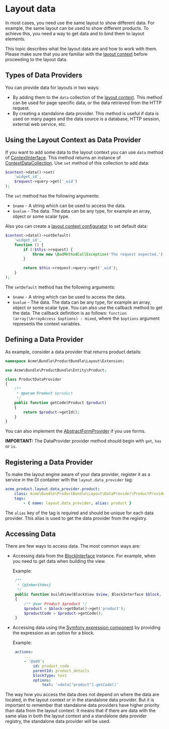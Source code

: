 # Layout data

In most cases, you need use the same layout to show different data. For example, the same layout can be used to show different products. To achieve this, you need a way to get data and to bind them to layout elements.

This topic describes what the layout data are and how to work with them. Please make sure that you are familiar with the [layout context](layout_context.md) before proceeding to the layout data.

## Types of Data Providers

You can provide data for layouts in two ways:


- By adding them to the `data` collection of the [layout context](../../../../Component/Layout/ContextInterface.php). This method can be used for page specific data, or the data retrieved from the HTTP request.
- By creating a standalone data provider. This method is useful if data is used on many pages and the data source is a database, HTTP session, external web service, etc.

## Using the Layout Context as Data Provider


If you want to add some data to the layout context you can use `data` method of [ContextInterface](../../../../Component/Layout/ContextInterface.php). This method returns an instance of [ContextDataCollection](../../../../Component/Layout/ContextDataCollection.php). Use `set` method of this collection to add data:

```php
$context->data()->set(
	'widget_id',
	$request->query->get('_wid')
);
```

The `set` method has the following arguments:

- `$name` - A string which can be used to access the data.
- `$value` - The data. The data can be any type, for example an array, object or some scalar type.

Also you can create a [layout context configurator](layout_context.md#context-configurators) to set default data:

```php
$context->data()->setDefault(
    'widget_id',
    function () {
        if (!$this->request) {
            throw new \BadMethodCallException('The request expected.');
        }

        return $this->request->query->get('_wid');
    }
);
```

The `setDefault` method has the following arguments:

- `$name` - A string which can be used to access the data.
- `$value` - The data. The data can be any type, for example an array, object or some scalar type. You can also use the callback method to get the data. The callback definition is as follows: `function (array|\ArrayAccess $options) : mixed`, where the `$options` argument represents the context variables.


## Defining a Data Provider

As example, consider a data provider that returns product details:

```php
namespace Acme\Bundle\ProductBundle\Layout\Extension;

use Acme\Bundle\ProductBundle\Entity\Product;

class ProductDataProvider
{
    /**
     * @param Product $product
     */
    public function getCode(Product $product)
    {
        return $product->getId();
    }
}
```

You can also implement the [AbstractFormProvider](../../Layout/DataProvider/AbstractFormProvider.php) if you use forms.

**IMPORTANT:** The DataProvider provider method should begin with `get`, `has` or `is`.

## Registering a Data Provider

To make the layout engine aware of your data provider, register it as a service in the DI container with the `layout.data_provider` tag:

```yaml
acme_product.layout.data_provider.product:
    class: Acme\Bundle\ProductBundle\Layout\DataProvider\ProductProvider
    tags:
        - { name: layout.data_provider, alias: product }
```

The `alias` key of the tag is required and should be unique for each data provider. This alias is used to get the data provider from the registry.

## Accessing Data

There are few ways to access data. The most common ways are:
 
 - Accessing data from the [BlockInterface](../../../../Component/Layout/BlockInterface.php) instance. For example, when you need to get data when building the view.
 
   Example:

   ```php
    /**
     * {@inheritdoc}
     */
    public function buildView(BlockView $view, BlockInterface $block, Options $options)
    {
	    /** @var Product $product */
        $product = $block->getData()->get('product');
        $productCode = $product->getCode();
    }
   ```
   
 - Accessing data using the [Symfony expression component](http://symfony.com/doc/current/components/expression_language/introduction.html) by providing the expression as an option for a block.
 
   Example:

   ```yaml
    actions:
        ...
        - '@add':
            id: product_code
            parentId: product_details
            blockType: text
            options:
                text: '=data["product"].getCode()'
   ```

The way how you access the data does not depend on where the data are located, in the layout context or in the standalone data provider. But it is important to remember that standalone data providers have higher priority than data from the layout context. It means that if there are data with the same alias in both the layout context and a standalone data provider registry, the standalone data provider will be used.

